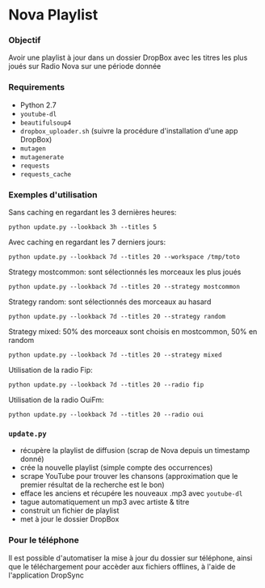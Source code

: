 # Nova Playlist

### Objectif
Avoir une playlist à jour dans un dossier DropBox avec les titres les plus joués sur Radio Nova sur une période donnée

### Requirements
- Python 2.7
- `youtube-dl`
- `beautifulsoup4`
- `dropbox_uploader.sh` (suivre la procédure d'installation d'une app DropBox)
- `mutagen`
- `mutagenerate`
- `requests`
- `requests_cache`

### Exemples d'utilisation
Sans caching en regardant les 3 dernières heures:

    python update.py --lookback 3h --titles 5

Avec caching en regardant les 7 derniers jours:

    python update.py --lookback 7d --titles 20 --workspace /tmp/toto

Strategy mostcommon: sont sélectionnés les morceaux les plus joués

    python update.py --lookback 7d --titles 20 --strategy mostcommon

Strategy random: sont sélectionnés des morceaux au hasard

    python update.py --lookback 7d --titles 20 --strategy random

Strategy mixed: 50% des morceaux sont choisis en mostcommon, 50% en random

    python update.py --lookback 7d --titles 20 --strategy mixed

Utilisation de la radio Fip:

    python update.py --lookback 7d --titles 20 --radio fip

Utilisation de la radio OuiFm:

    python update.py --lookback 7d --titles 20 --radio oui



### `update.py`
- récupère la playlist de diffusion (scrap de Nova depuis un timestamp donné)
- crée la nouvelle playlist (simple compte des occurrences)
- scrape YouTube pour trouver les chansons (approximation que le premier résultat de la recherche est le bon)
- efface les anciens et récupére les nouveaux .mp3 avec `youtube-dl`
- tague automatiquement un mp3 avec artiste & titre
- construit un fichier de playlist
- met à jour le dossier DropBox

### Pour le téléphone
Il est possible d'automatiser la mise à jour du dossier sur téléphone, ainsi que le téléchargement pour accèder aux fichiers offlines, à l'aide de l'application DropSync
